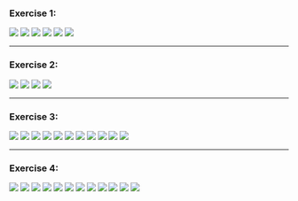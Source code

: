 ### **Exercise 1:**

<img src="https://github.com/iondodon/UTM_DB/blob/master/Lab2/ex1/m1.png"/>
<img src="https://github.com/iondodon/UTM_DB/blob/master/Lab2/ex1/m2.png"/>
<img src="https://github.com/iondodon/UTM_DB/blob/master/Lab2/ex1/m3.png"/>
<img src="https://github.com/iondodon/UTM_DB/blob/master/Lab2/ex1/m4.png"/>
<img src="https://github.com/iondodon/UTM_DB/blob/master/Lab2/ex1/m5.png"/>
<img src="https://github.com/iondodon/UTM_DB/blob/master/Lab2/ex1/m6.png"/>

---

### **Exercise 2:**

<img src="https://github.com/iondodon/UTM_DB/blob/master/Lab2/ex1/m1.png"/>
<img src="https://github.com/iondodon/UTM_DB/blob/master/Lab2/ex2/m2.png"/>
<img src="https://github.com/iondodon/UTM_DB/blob/master/Lab2/ex2/m3.png"/>
<img src="https://github.com/iondodon/UTM_DB/blob/master/Lab2/ex2/m4.png"/>

---

### **Exercise 3:**

<img src="https://github.com/iondodon/UTM_DB/blob/master/Lab2/ex3/m1.png"/>
<img src="https://github.com/iondodon/UTM_DB/blob/master/Lab2/ex3/m2.png"/>
<img src="https://github.com/iondodon/UTM_DB/blob/master/Lab2/ex3/m3.png"/>
<img src="https://github.com/iondodon/UTM_DB/blob/master/Lab2/ex3/m4.png"/>
<img src="https://github.com/iondodon/UTM_DB/blob/master/Lab2/ex3/m5.png"/>
<img src="https://github.com/iondodon/UTM_DB/blob/master/Lab2/ex3/m6.png"/>
<img src="https://github.com/iondodon/UTM_DB/blob/master/Lab2/ex3/m7.png"/>
<img src="https://github.com/iondodon/UTM_DB/blob/master/Lab2/ex3/m8.png"/>
<img src="https://github.com/iondodon/UTM_DB/blob/master/Lab2/ex3/m9.png"/>
<img src="https://github.com/iondodon/UTM_DB/blob/master/Lab2/ex3/m10.png"/>
<img src="https://github.com/iondodon/UTM_DB/blob/master/Lab2/ex3/m11.png"/>

---

### **Exercise 4:**

<img src="https://github.com/iondodon/UTM_DB/blob/master/Lab2/ex4/m1.png"/>
<img src="https://github.com/iondodon/UTM_DB/blob/master/Lab2/ex4/m2.png"/>
<img src="https://github.com/iondodon/UTM_DB/blob/master/Lab2/ex4/m3.png"/>
<img src="https://github.com/iondodon/UTM_DB/blob/master/Lab2/ex4/m4.png"/>
<img src="https://github.com/iondodon/UTM_DB/blob/master/Lab2/ex4/m5.png"/>
<img src="https://github.com/iondodon/UTM_DB/blob/master/Lab2/ex4/m6.png"/>
<img src="https://github.com/iondodon/UTM_DB/blob/master/Lab2/ex4/m7.png"/>
<img src="https://github.com/iondodon/UTM_DB/blob/master/Lab2/ex4/m8.png"/>
<img src="https://github.com/iondodon/UTM_DB/blob/master/Lab2/ex4/m9.png"/>
<img src="https://github.com/iondodon/UTM_DB/blob/master/Lab2/ex4/m10.png"/>
<img src="https://github.com/iondodon/UTM_DB/blob/master/Lab2/ex4/m11.png"/>
<img src="https://github.com/iondodon/UTM_DB/blob/master/Lab2/ex4/m12.png"/>

